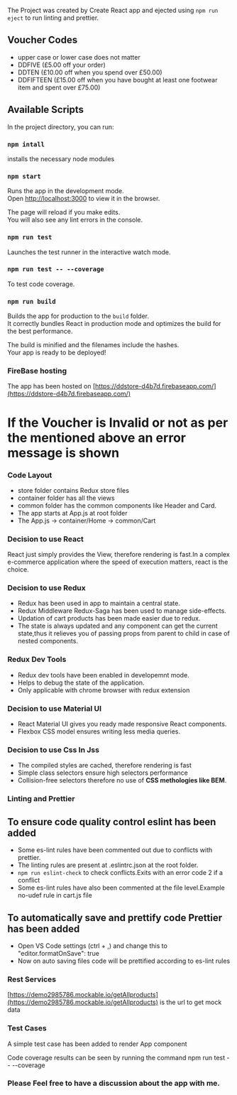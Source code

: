 The Project was created by Create React app and ejected using `npm run eject` to run linting and prettier.

## Voucher Codes
- upper case or lower case does not matter
- DDFIVE (£5.00 off your order)
- DDTEN (£10.00 off when you spend over £50.00)
- DDFIFTEEN (£15.00 off when you have bought at least one footwear item and spent
  over £75.00)

## Available Scripts

In the project directory, you can run:

### `npm intall`
installs the necessary node modules
### `npm start`

Runs the app in the development mode.<br>
Open [http://localhost:3000](http://localhost:3000) to view it in the browser.

The page will reload if you make edits.<br>
You will also see any lint errors in the console.

### `npm run test`

Launches the test runner in the interactive watch mode.<br>

### `npm run test -- --coverage`

To test code coverage.

### `npm run build`

Builds the app for production to the `build` folder.<br>
It correctly bundles React in production mode and optimizes the build for the best performance.

The build is minified and the filenames include the hashes.<br>
Your app is ready to be deployed!

### FireBase hosting

The app has been hosted on [https://ddstore-d4b7d.firebaseapp.com/](https://ddstore-d4b7d.firebaseapp.com/)



# If the Voucher is Invalid or not as per the mentioned above an error message is shown

### Code Layout

- store folder contains Redux store files
- container folder has all the views
- common folder has the common components like Header and Card.
- The app starts at App.js at root folder
- The App.js -> container/Home -> common/Cart

### Decision to use React

React just simply provides the View, therefore rendering is fast.In a complex e-commerce application where the speed of execution matters, react is the choice.

### Decision to use Redux

- Redux has been used in app to maintain a central state.
- Redux Middleware Redux-Saga has been used to manage side-effects.
- Updation of cart products has been made easier due to redux.
- The state is always updated and any component can get the current state,thus it relieves you of passing props from parent to child in case of nested components.

### Redux Dev Tools

- Redux dev tools have been enabled in developemnt mode.
- Helps to debug the state of the application.
- Only applicable with chrome browser with redux extension

### Decision to use Material UI

- React Material UI gives you ready made responsive React components.
- Flexbox CSS model ensures writing less media queries.

### Decision to use Css In Jss

- The compiled styles are cached, therefore rendering is fast
- Simple class selectors ensure high selectors performance
- Collision-free selectors therefore no use of **CSS methologies like BEM**.

### Linting and Prettier

## To ensure code quality control eslint has been added

- Some es-lint rules have been commented out due to conflicts with prettier.
- The linting rules are present at .eslintrc.json at the root folder.
- `npm run eslint-check` to check conflicts.Exits with an error code 2 if a conflict
- Some es-lint rules have also been commented at the file level.Example no-udef rule in cart.js file

## To automatically save and prettify code Prettier has been added

- Open VS Code settings (ctrl + ,) and change this to "editor.formatOnSave": true
- Now on auto saving files code will be prettified according to es-lint rules

### Rest Services

[https://demo2985786.mockable.io/getAllproducts](https://demo2985786.mockable.io/getAllproducts) is the url to get mock data

### Test Cases

A simple test case has been added to render App component

Code coverage results can be seen by running the command npm run test -- --coverage

### Please Feel free to have a discussion about the app with me.
